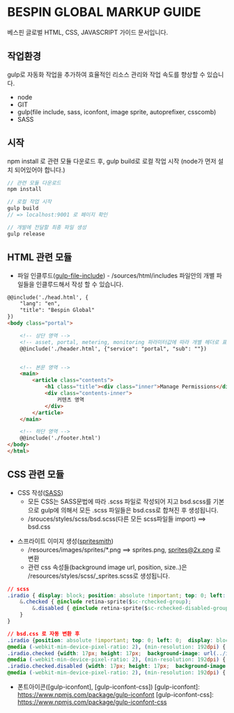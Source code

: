 # BESPIN GLOBAL MARKUP GUIDE
베스핀 글로벌 HTML, CSS, JAVASCRIPT 가이드 문서입니다.

## 작업환경
  gulp로 자동화 작업을 추가하여 효율적인 리소스 관리와 작업 속도를 향상할 수 있습니다.

  - node
  - GIT
  - gulp(file include, sass, iconfont, image sprite, autoprefixer, csscomb)
  - SASS
  
## 시작
npm install 로 관련 모듈 다운로드 후, gulp build로 로컬 작업 시작
(node가 먼저 설치 되어있어야 합니다.)

```js
// 관련 모듈 다운로드
npm install

// 로컬 작업 시작
gulp build
// => localhost:9001 로 페이지 확인

// 개발에 전달할 최종 파일 생성
gulp release
```


## HTML 관련 모듈

* 파일 인클루드([gulp-file-include]) - /sources/html/includes 파일안의 개별 파일들을 인클루드해서 작성 할 수 있습니다.

```html
@@include('./head.html', {
	"lang": "en",
	"title": "Bespin Global"
})
<body class="portal">

	<!-- 상단 영역 -->
	<!-- asset, portal, metering, monitoring 파라미터값에 따라 개별 헤더로 표시 -->
	@@include('./header.html', {"service": "portal", "sub": ""})


	<!-- 본문 영역 -->
	<main>
		<article class="contents">
			<h1 class="title"><div class="inner">Manage Permissions</div></h1>
			<div class="contents-inner">
				커텐츠 영역
			</div>
		</article>
	</main>

	<!-- 하단 영역 -->
	@@include('./footer.html')
</body>
</html>
```
[gulp-file-include]: https://www.npmjs.com/package/gulp-file-include


## CSS 관련 모듈

- CSS 작성([SASS])
  - 모든 CSS는 SASS문법에 따라 .scss 파일로 작성되어 지고 bsd.scss를 기본으로 gulp에 의해서 모든 .scss 파일들은 bsd.css로 합쳐진 후 생성됩니다.
  - /srouces/styles/scss/bsd.scss(다른 모든 scss파일들 import) ==> bsd.css

[SASS]: http://sass-lang.com/

- 스프라이트 이미지 생성([spritesmith])
  - /resources/images/sprites/*.png ==> sprites.png, sprites@2x.png 로 변환
  - 관련 css 속성들(background image url, position, size..)은 /resources/styles/scss/_sprites.scss로 생성됩니다.
``` css
// scss
.iradio { display: block; position: absolute !important; top: 0; left: 0; @include retina-sprite($sc-runchecked-group);
	&.checked { @include retina-sprite($sc-rchecked-group);
		&.disabled { @include retina-sprite($sc-rchecked-disabled-group); }
	}
}

// bsd.css 로 자동 변환 후
.iradio {position: absolute !important; top: 0; left: 0;  display: block; width: 17px; height: 17px; background-image: url(../images/sprites.png); background-position: -359px -167px; }
@media (-webkit-min-device-pixel-ratio: 2), (min-resolution: 192dpi) { .iradio { background-image: url(../images/sprites@2x.png); background-size: 443px 458px; } }
.iradio.checked {width: 17px; height: 17px;  background-image: url(../images/sprites.png); background-position: -313px -167px; }
@media (-webkit-min-device-pixel-ratio: 2), (min-resolution: 192dpi) { .iradio.checked { background-image: url(../images/sprites@2x.png); background-size: 443px 458px; } }
.iradio.checked.disabled {width: 17px; height: 17px;  background-image: url(../images/sprites.png); background-position: -336px -167px; }
@media (-webkit-min-device-pixel-ratio: 2), (min-resolution: 192dpi) { .iradio.checked.disabled { background-image: url(../images/sprites@2x.png); background-size: 443px 458px; } }
```

[spritesmith]: https://github.com/Ensighten/spritesmith

* 폰트아이콘([gulp-iconfont], [gulp-iconfont-css])
[gulp-iconfont]: https://www.npmjs.com/package/gulp-iconfont
[gulp-iconfont-css]: https://www.npmjs.com/package/gulp-iconfont-css
